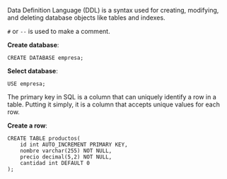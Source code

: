 Data Definition Language (DDL) is a syntax used for creating, modifying, and deleting database objects like tables and indexes.

`#` or `--` is used to make a comment.

**Create database**:
```mysql
CREATE DATABASE empresa;
```

**Select database**:
```mysql
USE empresa;
```

The primary key in SQL is a column that can uniquely identify a row in a table. Putting it simply, it is a column that accepts unique values for each row.

**Create a row**:
```mysql
CREATE TABLE productos(
    id int AUTO_INCREMENT PRIMARY KEY,
    nombre varchar(255) NOT NULL,
    precio decimal(5,2) NOT NULL,
    cantidad int DEFAULT 0
);
```
